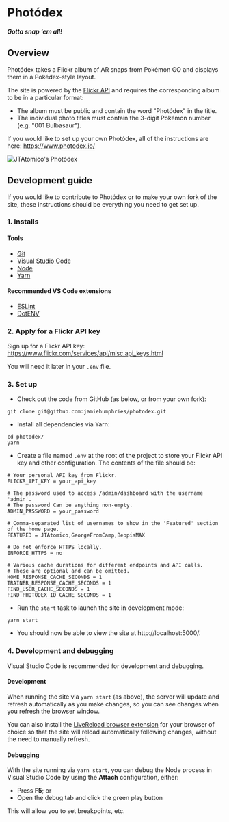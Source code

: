 # Photódex

_**Gotta snap 'em all!**_

## Overview

Photódex takes a Flickr album of AR snaps from Pokémon GO and displays them in a Pokédex-style layout.

The site is powered by the [Flickr API](https://www.flickr.com/services/api/) and requires the corresponding album to be in a particular format:

* The album must be public and contain the word "Photódex" in the title.
* The individual photo titles must contain the 3-digit Pokémon number (e.g. "001 Bulbasaur").

If you would like to set up your own Photódex, all of the instructions are here: https://www.photodex.io/

![JTAtomico's Photódex](https://i.imgur.com/9BNdNzK.jpg)

## Development guide

If you would like to contribute to Photódex or to make your own fork of the site, these instructions should be everything you need to get set up.

### 1. Installs

#### Tools

* [Git](https://git-scm.com/)
* [Visual Studio Code](https://code.visualstudio.com/)
* [Node](https://nodejs.org/en/)
* [Yarn](https://yarnpkg.com/en/)

#### Recommended VS Code extensions

* [ESLint](https://marketplace.visualstudio.com/items?itemName=dbaeumer.vscode-eslint)
* [DotENV](https://marketplace.visualstudio.com/items?itemName=mikestead.dotenv)

### 2. Apply for a Flickr API key

Sign up for a Flickr API key: https://www.flickr.com/services/api/misc.api_keys.html

You will need it later in your `.env` file.

### 3. Set up

* Check out the code from GitHub (as below, or from your own fork):
```
git clone git@github.com:jamiehumphries/photodex.git
```
* Install all dependencies via Yarn:
```
cd photodex/
yarn
```
* Create a file named `.env` at the root of the project to store your Flickr API key and other configuration. The contents of the file should be:
```
# Your personal API key from Flickr.
FLICKR_API_KEY = your_api_key

# The password used to access /admin/dashboard with the username 'admin'.
# The password Can be anything non-empty.
ADMIN_PASSWORD = your_password

# Comma-separated list of usernames to show in the 'Featured' section of the home page.
FEATURED = JTAtomico,GeorgeFromCamp,BeppisMAX

# Do not enforce HTTPS locally.
ENFORCE_HTTPS = no

# Various cache durations for different endpoints and API calls.
# These are optional and can be omitted.
HOME_RESPONSE_CACHE_SECONDS = 1
TRAINER_RESPONSE_CACHE_SECONDS = 1
FIND_USER_CACHE_SECONDS = 1
FIND_PHOTODEX_ID_CACHE_SECONDS = 1
```
* Run the `start` task to launch the site in development mode:
```
yarn start
```
* You should now be able to view the site at http://localhost:5000/.

### 4. Development and debugging

Visual Studio Code is recommended for development and debugging.

#### Development

When running the site via `yarn start` (as above), the server will update and refresh automatically as you make changes, so you can see changes when you refresh the browser window.

You can also install the [LiveReload browser extension](http://livereload.com/extensions/) for your browser of choice so that the site will reload automatically following changes, without the need to manually refresh.

#### Debugging

With the site running via `yarn start`, you can debug the Node process in Visual Studio Code by using the **Attach** configuration, either:

* Press **F5**; or
* Open the debug tab and click the green play button

This will allow you to set breakpoints, etc.
